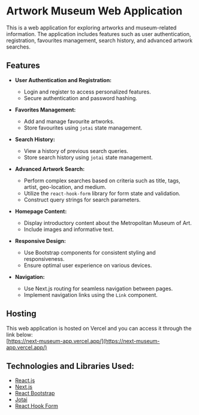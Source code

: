 # Artwork Museum Web Application

This is a web application for exploring artworks and museum-related information. The application includes features such as user authentication, registration, favourites management, search history, and advanced artwork searches.

## Features

- **User Authentication and Registration:**
  - Login and register to access personalized features.
  - Secure authentication and password hashing.

- **Favorites Management:**
  - Add and manage favourite artworks.
  - Store favourites using `jotai` state management.

- **Search History:**
  - View a history of previous search queries.
  - Store search history using `jotai` state management.

- **Advanced Artwork Search:**
  - Perform complex searches based on criteria such as title, tags, artist, geo-location, and medium.
  - Utilize the `react-hook-form` library for form state and validation.
  - Construct query strings for search parameters.

- **Homepage Content:**
  - Display introductory content about the Metropolitan Museum of Art.
  - Include images and informative text.

- **Responsive Design:**
  - Use Bootstrap components for consistent styling and responsiveness.
  - Ensure optimal user experience on various devices.

- **Navigation:**
  - Use Next.js routing for seamless navigation between pages.
  - Implement navigation links using the `Link` component.

## Hosting

This web application is hosted on Vercel and you can access it through the link below:<br />
[https://next-museum-app.vercel.app/](https://next-museum-app.vercel.app/)
<br />

## Technologies and Libraries Used:
- [React.js](https://react.dev)
- [Next.js](https://nextjs.org)
- [React Bootstrap](https://react-bootstrap.netlify.app)
- [Jotai](https://jotai.org)
- [React Hook Form](https://react-hook-form.com)
